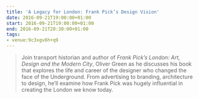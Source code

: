 ```yaml
---
title: 'A Legacy for London: Frank Pick’s Design Vision'
date: 2016-09-21T19:00:00+01:00
start: 2016-09-21T19:00:00+01:00
end: 2016-09-21T20:30:00+01:00
tags:
- venue:9c3xgv6h+q9
---
```

> Join transport historian and author of <cite>Frank Pick’s London: Art, Design and the Modern City</cite>, Oliver Green as he discusses his book that explores the life and career of the designer who changed the face of the Underground. From advertising to branding, architecture to design, he’ll examine how Frank Pick was hugely influential in creating the London we know today.
